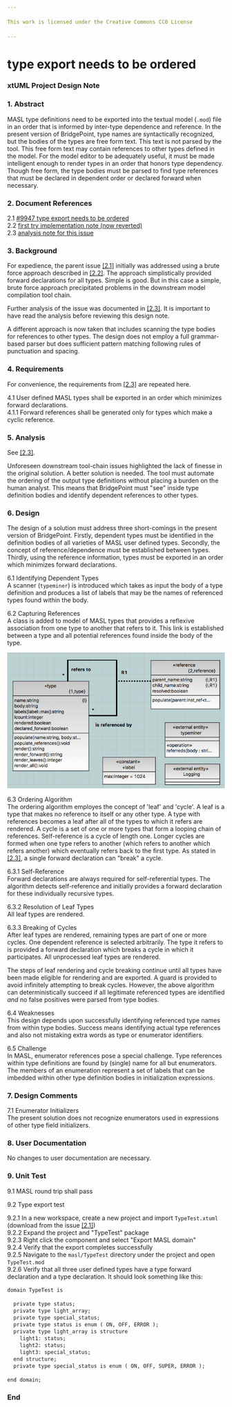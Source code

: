 ```yaml
---

This work is licensed under the Creative Commons CC0 License

---
```


# type export needs to be ordered
### xtUML Project Design Note

### 1. Abstract

MASL type definitions need to be exported into the textual model (`.mod`)
file in an order that is informed by inter-type dependence and reference.
In the present version of BridgePoint, type names are syntactically
recognized, but the bodies of the types are free form text.  This text is
not parsed by the tool.  This free form text may contain references to
other types defined in the model.  For the model editor to be adequately
useful, it must be made intelligent enough to render types in an order
that honors type dependency.  Though free form, the type bodies must be
parsed to find type references that must be declared in dependent order
or declared forward when necessary.

### 2. Document References

<a id="2.1"></a>2.1 [#9947 type export needs to be ordered](https://support.onefact.net/issues/9947)  
<a id="2.2"></a>2.2 [first try implementation note (now reverted)](https://github.com/cortlandstarrett/mc/blob/9947_typeorder/doc/notes/9947_type_decl/9947_type_decl_int.md)  
<a id="2.3"></a>2.3 [analysis note for this issue](https://github.com/cortlandstarrett/mc/blob/9947_typeorder/doc/notes/9947_type_decl/9947_type_decl2_ant.md)  

### 3. Background

For expedience, the parent issue [[2.1]](#2.1) initially was addressed
using a brute force approach described in [[2.2]](#2.2).  The approach
simplistically provided forward declarations for all types.  Simple
is good.  But in this case a simple, brute force approach precipitated
problems in the downstream model compilation tool chain.

Further analysis of the issue was documented in [[2.3]](#2.3).  It is
important to have read the analysis before reviewing this design note.

A different approach is now taken that includes scanning the type bodies
for references to other types.  The design does not employ a full
grammar-based parser but does sufficient pattern matching following
rules of punctuation and spacing.

### 4. Requirements

For convenience, the requirements from [[2.3]](#2.3) are repeated here.

4.1 User defined MASL types shall be exported in an order which minimizes
forward declarations.  
4.1.1 Forward references shall be generated only for types which make a
cyclic reference.  

### 5. Analysis

See [[2.3]](#2.3).

Unforeseen downstream tool-chain issues highlighted the lack of finesse
in the original solution.  A better solution is needed.  The tool must
automate the ordering of the output type definitions without placing a
burden on the human analyst.  This means that BridgePoint must "see" inside
type definition bodies and identify dependent references to other types.

### 6. Design

The design of a solution must address three short-comings in the present
version of BridgePoint.  Firstly, dependent types must be identified in
the definition bodies of all varieties of MASL user defined types.
Secondly, the concept of reference/dependence must be established between
types.  Thirdly, using the reference information, types must be exported
in an order which minimizes forward declarations.

6.1 Identifying Dependent Types  
A scanner (`typeminer`) is introduced which takes as input the body of a
type definition and produces a list of labels that may be the names of
referenced types found within the body.

6.2 Capturing References  
A class is added to model of MASL types that provides a reflexive
association from one type to another that refers to it.  This link is
established between a type and all potential references found inside the
body of the type.

![Inter-Type Referencing](type_referencing.png)  

6.3 Ordering Algorithm  
The ordering algorithm employes the concept of 'leaf' and 'cycle'.
A leaf is a type that makes no reference to itself or any other
type.  A type with references becomes a leaf after all of the types
to which it refers are rendered.
A cycle is a set of one or more types that form a looping chain of
references.  Self-reference is a cycle of length one.  Longer cycles are
formed when one type refers to another (which refers to another which
refers another) which eventually refers back to the first type.  As
stated in [[2.3]](#2.3), a single forward declaration can "break" a
cycle.

6.3.1 Self-Reference  
Forward declarations are always required for self-referential types.
The algorithm detects self-reference and initially provides a forward
declaration for these individually recursive types.

6.3.2 Resolution of Leaf Types  
All leaf types are rendered.

6.3.3 Breaking of Cycles  
After leaf types are rendered, remaining types are part of one or more
cycles.  One dependent reference is selected arbitrarily.  The type it
refers to is provided a forward declaration which breaks a cycle in which
it participates.  All unprocessed leaf types are rendered.

The steps of leaf rendering and cycle breaking continue until all types
have been made eligible for rendering and are exported.  A guard is
provided to avoid infinitely attempting to break cycles.  However, the
above algorithm can deterministically succeed if all legitimate
referenced types are identified _and_ no false positives were parsed from
type bodies.

6.4 Weaknesses  
This design depends upon successfully identifying referenced type names
from within type bodies.  Success means identifying actual type
references and also not mistaking extra words as type or enumerator
identifiers.

6.5 Challenge  
In MASL, enumerator references pose a special challenge.  Type references
within type definitions are found by (single) name for all but
enumerators.  The members of an enumeration represent a set of labels
that can be imbedded within other type definition bodies in
initialization expressions.

### 7. Design Comments

7.1 Enumerator Initializers  
The present solution does not recognize enumerators used in expressions
of other type field initializers.

### 8. User Documentation

No changes to user documentation are necessary.

### 9. Unit Test

9.1 MASL round trip shall pass

9.2 Type export test

9.2.1 In a new workspace, create a new project and import `TypeTest.xtuml`
(download from the issue [[2.1]](#2.1))  
9.2.2 Expand the project and "TypeTest" package  
9.2.3 Right click the component and select "Export MASL domain"  
9.2.4 Verify that the export completes successfully  
9.2.5 Navigate to the `masl/TypeTest` directory under the project and open
`TypeTest.mod`  
9.2.6 Verify that all three user defined types have a type forward declaration
and a type declaration.  It should look something like this:  
```
domain TypeTest is

  private type status;
  private type light_array;
  private type special_status;
  private type status is enum ( ON, OFF, ERROR );
  private type light_array is structure
    light1: status;
    light2: status;
    light3: special_status;
  end structure;
  private type special_status is enum ( ON, OFF, SUPER, ERROR );

end domain;
```

### End

